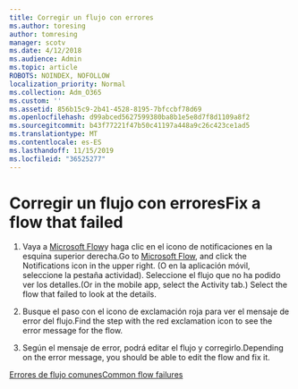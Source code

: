 ```yaml
---
title: Corregir un flujo con errores
ms.author: toresing
author: tomresing
manager: scotv
ms.date: 4/12/2018
ms.audience: Admin
ms.topic: article
ROBOTS: NOINDEX, NOFOLLOW
localization_priority: Normal
ms.collection: Adm_O365
ms.custom: ''
ms.assetid: 856b15c9-2b41-4528-8195-7bfccbf78d69
ms.openlocfilehash: d99abced5627599380ba8b1e5e8d7f8d1109a8f2
ms.sourcegitcommit: b43f77221f47b50c41197a448a9c26c423ce1ad5
ms.translationtype: MT
ms.contentlocale: es-ES
ms.lasthandoff: 11/15/2019
ms.locfileid: "36525277"
---
```

# <a name="fix-a-flow-that-failed"></a><span data-ttu-id="d4cef-102">Corregir un flujo con errores</span><span class="sxs-lookup"><span data-stu-id="d4cef-102">Fix a flow that failed</span></span>

1. <span data-ttu-id="d4cef-103">Vaya a [Microsoft Flow](https://flow.microsoft.com/)y haga clic en el icono de notificaciones en la esquina superior derecha.</span><span class="sxs-lookup"><span data-stu-id="d4cef-103">Go to [Microsoft Flow](https://flow.microsoft.com/), and click the Notifications icon in the upper right.</span></span> <span data-ttu-id="d4cef-104">(O en la aplicación móvil, seleccione la pestaña actividad). Seleccione el flujo que no ha podido ver los detalles.</span><span class="sxs-lookup"><span data-stu-id="d4cef-104">(Or in the mobile app, select the Activity tab.) Select the flow that failed to look at the details.</span></span>
    
2. <span data-ttu-id="d4cef-105">Busque el paso con el icono de exclamación roja para ver el mensaje de error del flujo.</span><span class="sxs-lookup"><span data-stu-id="d4cef-105">Find the step with the red exclamation icon to see the error message for the flow.</span></span>
    
3. <span data-ttu-id="d4cef-106">Según el mensaje de error, podrá editar el flujo y corregirlo.</span><span class="sxs-lookup"><span data-stu-id="d4cef-106">Depending on the error message, you should be able to edit the flow and fix it.</span></span> 
    
[<span data-ttu-id="d4cef-107">Errores de flujo comunes</span><span class="sxs-lookup"><span data-stu-id="d4cef-107">Common flow failures</span></span>](https://go.microsoft.com/fwlink/?linkid=872110)
  

